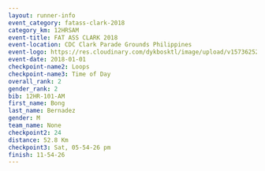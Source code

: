 ```yaml
---
layout: runner-info 
event_category: fatass-clark-2018 
category_km: 12HRSAM 
event-title: FAT ASS CLARK 2018 
event-location: CDC Clark Parade Grounds Philippines 
event-logo: https://res.cloudinary.com/dykbosktl/image/upload/v1573625290/Logo/Logo_wa5xi5.png 
event-date: 2018-01-01 
checkpoint-name2: Loops 
checkpoint-name3: Time of Day
overall_rank: 2
gender_rank: 2
bib: 12HR-101-AM
first_name: Bong
last_name: Bernadez
gender: M
team_name: None
checkpoint2: 24
distance: 52.8 Km
checkpoint3: Sat, 05-54-26 pm
finish: 11-54-26
---
```

